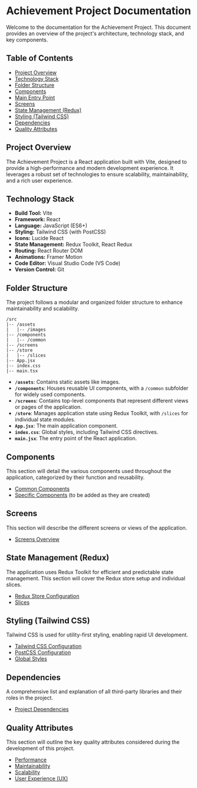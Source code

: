 # Achievement Project Documentation

Welcome to the documentation for the Achievement Project. This document provides an overview of the project's architecture, technology stack, and key components.

## Table of Contents

*   [Project Overview](#project-overview)
*   [Technology Stack](#technology-stack)
*   [Folder Structure](#folder-structure)
*   [Components](#components)
*   [Main Entry Point](main-entry.md)
*   [Screens](#screens)
*   [State Management (Redux)](#state-management-redux)
*   [Styling (Tailwind CSS)](#styling-tailwind-css)
*   [Dependencies](#dependencies)
*   [Quality Attributes](#quality-attributes)

## Project Overview

The Achievement Project is a React application built with Vite, designed to provide a high-performance and modern development experience. It leverages a robust set of technologies to ensure scalability, maintainability, and a rich user experience.

## Technology Stack

*   **Build Tool:** Vite
*   **Framework:** React
*   **Language:** JavaScript (ES6+)
*   **Styling:** Tailwind CSS (with PostCSS)
*   **Icons:** Lucide React
*   **State Management:** Redux Toolkit, React Redux
*   **Routing:** React Router DOM
*   **Animations:** Framer Motion
*   **Code Editor:** Visual Studio Code (VS Code)
*   **Version Control:** Git

## Folder Structure

The project follows a modular and organized folder structure to enhance maintainability and scalability.

```
/src
|-- /assets
|   |-- /images
|-- /components
|   |-- /common
|-- /screens
|-- /store
|   |-- /slices
|-- App.jsx
|-- index.css
|-- main.tsx
```

*   **`/assets`**: Contains static assets like images.
*   **`/components`**: Houses reusable UI components, with a `/common` subfolder for widely used components.
*   **`/screens`**: Contains top-level components that represent different views or pages of the application.
*   **`/store`**: Manages application state using Redux Toolkit, with `/slices` for individual state modules.
*   **`App.jsx`**: The main application component.
*   **`index.css`**: Global styles, including Tailwind CSS directives.
*   **`main.jsx`**: The entry point of the React application.

## Components

This section will detail the various components used throughout the application, categorized by their function and reusability.

*   [Common Components](components/common.md)
*   [Specific Components](components/specific.md) (to be added as they are created)

## Screens

This section will describe the different screens or views of the application.

*   [Screens Overview](screens/index.md)

## State Management (Redux)

The application uses Redux Toolkit for efficient and predictable state management. This section will cover the Redux store setup and individual slices.

*   [Redux Store Configuration](store/redux-store.md)
*   [Slices](store/slices.md)

## Styling (Tailwind CSS)

Tailwind CSS is used for utility-first styling, enabling rapid UI development.

*   [Tailwind CSS Configuration](styling/tailwind-css.md)
*   [PostCSS Configuration](styling/postcss-config.md)
*   [Global Styles](styling/global-styles.md)

## Dependencies

A comprehensive list and explanation of all third-party libraries and their roles in the project.

*   [Project Dependencies](dependencies/project-dependencies.md)

## Quality Attributes

This section will outline the key quality attributes considered during the development of this project.

*   [Performance](quality-attributes/performance.md)
*   [Maintainability](quality-attributes/maintainability.md)
*   [Scalability](quality-attributes/scalability.md)
*   [User Experience (UX)](quality-attributes/user-experience.md)